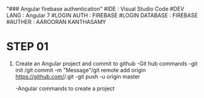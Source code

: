 "### Angular firebase authentication" 
#IDE : Visual Studio Code
#DEV LANG : Angular 7
#LOGIN AUTH : FIREBASE
#LOGIN DATABASE : FIREBASE
#AUTHER : AAROORAN KANTHASAMY

# STEP 01
1. Create an Angular project and commit to github 
    -Git hub commands
        -git init /git commit -m "Message"/git remote add origin https://github.com/<GIT HUB USER NAME>/<GIT HUB PROJECT NAME>.git
        -git push -u origin master
    
    -Angular commands to create a project
